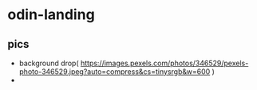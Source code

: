 # odin-landing

## pics
- background drop( https://images.pexels.com/photos/346529/pexels-photo-346529.jpeg?auto=compress&cs=tinysrgb&w=600 )
- 